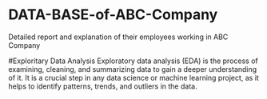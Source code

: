 # DATA-BASE-of-ABC-Company
Detailed report and explanation of their employees working in ABC Company

#Exploritary Data Analysis
   Exploratory data analysis (EDA) is the process of examining, cleaning, and summarizing data to gain a deeper understanding of it. It is a crucial step in any data science or machine learning project, as it helps to identify patterns, trends, and outliers in the data.
